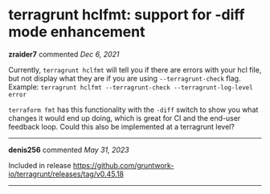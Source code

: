 # terragrunt hclfmt: support for -diff mode enhancement

**zraider7** commented *Dec 6, 2021*

Currently, `terragrunt hclfmt` will tell you if there are errors with your hcl file, but not display what they are if you are using `--terragrunt-check` flag. Example:
`terragrunt hclfmt --terragrunt-check --terragrunt-log-level error`

`terraform fmt` has this functionality with the `-diff` switch to show you what changes it would end up doing, which is great for CI and the end-user feedback loop. Could this also be implemented at a terragrunt level?
<br />
***


**denis256** commented *May 31, 2023*

Included in release https://github.com/gruntwork-io/terragrunt/releases/tag/v0.45.18
***

